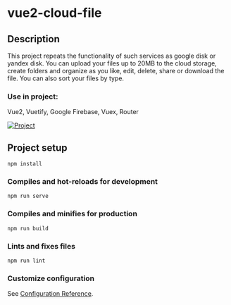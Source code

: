 # vue2-cloud-file

## Description
This project repeats the functionality of such services as google disk or yandex disk.
You can upload your files up to 20MB to the cloud storage, create folders and organize as you like, edit, delete, share or download the file.
You can also sort your files by type.

### Use in project:
   Vue2, Vuetify, Google Firebase, Vuex, Router

<a href="https://dev-moroz.github.io/test-vue2-cloud-file/" >
  <img src="https://img.shields.io/badge/Watch%20demo-blue?style=for-the-badge&logoColor=white" alt="Project"/>
</a>


## Project setup
```
npm install
```

### Compiles and hot-reloads for development
```
npm run serve
```

### Compiles and minifies for production
```
npm run build
```

### Lints and fixes files
```
npm run lint
```

### Customize configuration
See [Configuration Reference](https://cli.vuejs.org/config/).
